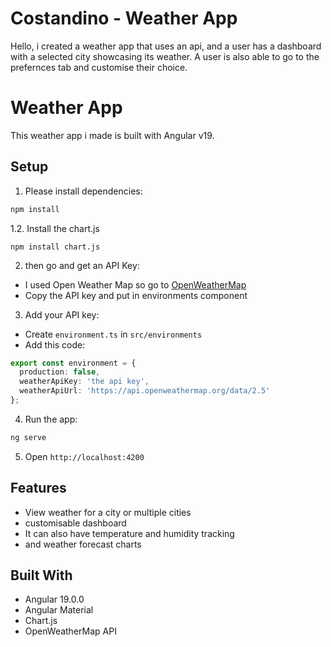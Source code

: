 # Costandino - Weather App
Hello, i created a weather app that uses an api, and a user has a dashboard with a selected city showcasing its weather. A user is also able to go to the prefernces tab and customise their choice. 

# Weather App
This weather app i made is built with Angular v19.

## Setup
1. Please install dependencies:
```bash
npm install
```
1.2. Install the chart.js
```
npm install chart.js
```

2. then go and get an API Key:
- I used Open Weather Map so go to [OpenWeatherMap](https://openweathermap.org/api)
- Copy the API key and put in environments component

3. Add your API key:
- Create `environment.ts` in `src/environments`
- Add this code:
```typescript
export const environment = {
  production: false,
  weatherApiKey: 'the api key',
  weatherApiUrl: 'https://api.openweathermap.org/data/2.5'
};
```

4. Run the app:
```bash
ng serve
```

5. Open `http://localhost:4200` 

## Features
- View weather for a city or multiple cities
- customisable dashboard
- It can also have temperature and humidity tracking
- and weather forecast charts

## Built With
- Angular 19.0.0
- Angular Material
- Chart.js
- OpenWeatherMap API